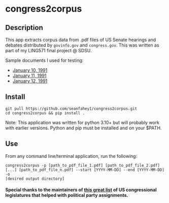 # congress2corpus

## Description

This app extracts corpus data from .pdf files of US Senate hearings and debates distributed by `govinfo.gov` and 
`congress.gov`. This was written as part of my LING571 final project @ SDSU.

Sample documents I used for testing:
* [January 10, 1991](https://www.govinfo.gov/content/pkg/GPO-CRECB-1991-pt1/pdf/GPO-CRECB-1991-pt1-6-1.pdf)
* [January 11, 1991](https://www.govinfo.gov/content/pkg/GPO-CRECB-1991-pt1/pdf/GPO-CRECB-1991-pt1-7-2.pdf)
* [January 12, 1991](https://www.congress.gov/102/crecb/1991/01/12/GPO-CRECB-1991-pt1-8-1.pdf)


## Install

```
git pull https://github.com/seanfahey1/congress2corpus.git
cd congress2corpus && pip install .
```
Note: This application was written for python 3.10+ but will probably work with earlier versions. Python and pip must 
be installed and on your $PATH.  


## Use

From any command line/terminal application, run the following:

```
congress2corpus -p [path_to_pdf_file_1.pdf] [path_to_pdf_file_2.pdf] [...] [path_to_pdf_file_n.pdf] --start [YYYY-MM-DD] --end [YYYY-MM-DD] -o
[desired output directory]
```

#### Special thanks to the maintainers of [this great list](https://github.com/unitedstates/congress-legislators) of US congressional legislatures that helped with political party assignments.
